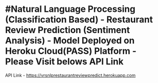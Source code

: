 # #Natural Language Processing (Classification Based) - Restaurant Review Prediction (Sentiment Analysis) - Model Deployed on Heroku Cloud(PASS) Platform - Please Visit belows API Link
API Link - https://vrsnlprestaurantreviewpredict.herokuapp.com
